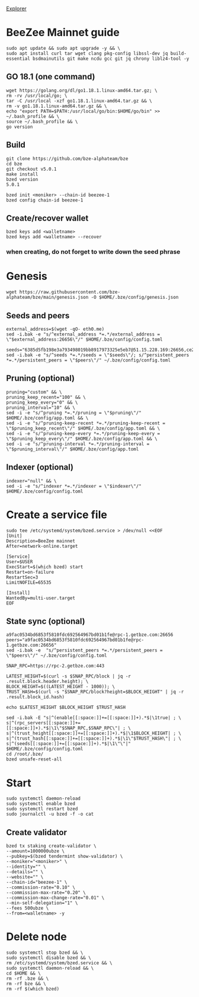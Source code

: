 [Explorer](https://explorer.erialos.me/beezee/staking)

# BeeZee Mainnet guide

    sudo apt update && sudo apt upgrade -y && \
    sudo apt install curl tar wget clang pkg-config libssl-dev jq build-essential bsdmainutils git make ncdu gcc git jq chrony liblz4-tool -y

## GO 18.1 (one command)

    wget https://golang.org/dl/go1.18.1.linux-amd64.tar.gz; \
    rm -rv /usr/local/go; \
    tar -C /usr/local -xzf go1.18.1.linux-amd64.tar.gz && \
    rm -v go1.18.1.linux-amd64.tar.gz && \
    echo "export PATH=$PATH:/usr/local/go/bin:$HOME/go/bin" >> ~/.bash_profile && \
    source ~/.bash_profile && \
    go version

## Build

    git clone https://github.com/bze-alphateam/bze
    cd bze
    git checkout v5.0.1
    make install
    bzed version
    5.0.1
    
    bzed init <moniker> --chain-id beezee-1
    bzed config chain-id beezee-1
    
## Create/recover wallet

    bzed keys add <walletname>
    bzed keys add <walletname> --recover

### when creating, do not forget to write down the seed phrase

# Genesis

    wget https://raw.githubusercontent.com/bze-alphateam/bze/main/genesis.json -O $HOME/.bze/config/genesis.json

## Seeds and peers
    external_address=$(wget -qO- eth0.me)
    sed -i.bak -e "s/^external_address *=.*/external_address = \"$external_address:26656\"/" $HOME/.bze/config/config.toml

    seeds="6385d5fb198e3a793498019bb8917973325e5eb7@51.15.228.169:26656,ce25088267cef31f3be1ec03263524764c5c80bb@163.172.130.162:26656,102d28592757192ccf709e7fbb08e7dd8721feb1@51.15.138.216:26656,f238198a75e886a21cd0522b6b06aa019b9e182e@51.15.55.142:26656,2624d40b8861415e004d4532bb7d8d90dd0e6e66@51.15.115.192:26656,d36f2bc75b0e7c28f6cd3cbd5bd50dc7ed8a0d11@38.242.227.150:26656"
    sed -i.bak -e "s/^seeds *=.*/seeds = \"$seeds\"/; s/^persistent_peers *=.*/persistent_peers = \"$peers\"/" ~/.bze/config/config.toml

## Pruning (optional)

    pruning="custom" && \
    pruning_keep_recent="100" && \
    pruning_keep_every="0" && \
    pruning_interval="10" && \
    sed -i -e "s/^pruning *=.*/pruning = \"$pruning\"/" $HOME/.bze/config/app.toml && \
    sed -i -e "s/^pruning-keep-recent *=.*/pruning-keep-recent = \"$pruning_keep_recent\"/" $HOME/.bze/config/app.toml && \
    sed -i -e "s/^pruning-keep-every *=.*/pruning-keep-every = \"$pruning_keep_every\"/" $HOME/.bze/config/app.toml && \
    sed -i -e "s/^pruning-interval *=.*/pruning-interval = \"$pruning_interval\"/" $HOME/.bze/config/app.toml

## Indexer (optional)

    indexer="null" && \
    sed -i -e "s/^indexer *=.*/indexer = \"$indexer\"/" $HOME/.bze/config/config.toml

# Create a service file

    sudo tee /etc/systemd/system/bzed.service > /dev/null <<EOF
    [Unit]
    Description=BeeZee mainnet
    After=network-online.target

    [Service]
    User=$USER
    ExecStart=$(which bzed) start
    Restart=on-failure
    RestartSec=3
    LimitNOFILE=65535

    [Install]
    WantedBy=multi-user.target
    EOF


## State sync (optional)
    a9fac0534bd6853f5810fdc692564967bd01b1fe@rpc-1.getbze.com:26656
    peers="a9fac0534bd6853f5810fdc692564967bd01b1fe@rpc-1.getbze.com:26656"
    sed -i.bak -e  "s/^persistent_peers *=.*/persistent_peers = \"$peers\"/" ~/.bze/config/config.toml

    SNAP_RPC=https://rpc-2.getbze.com:443

    LATEST_HEIGHT=$(curl -s $SNAP_RPC/block | jq -r .result.block.header.height); \
    BLOCK_HEIGHT=$((LATEST_HEIGHT - 1000)); \
    TRUST_HASH=$(curl -s "$SNAP_RPC/block?height=$BLOCK_HEIGHT" | jq -r .result.block_id.hash)

    echo $LATEST_HEIGHT $BLOCK_HEIGHT $TRUST_HASH

    sed -i.bak -E "s|^(enable[[:space:]]+=[[:space:]]+).*$|\1true| ; \
    s|^(rpc_servers[[:space:]]+=[[:space:]]+).*$|\1\"$SNAP_RPC,$SNAP_RPC\"| ; \
    s|^(trust_height[[:space:]]+=[[:space:]]+).*$|\1$BLOCK_HEIGHT| ; \
    s|^(trust_hash[[:space:]]+=[[:space:]]+).*$|\1\"$TRUST_HASH\"| ; \
    s|^(seeds[[:space:]]+=[[:space:]]+).*$|\1\"\"|" $HOME/.bze/config/config.toml
    cd /root/.bze/
    bzed unsafe-reset-all
    
# Start

    sudo systemctl daemon-reload
    sudo systemctl enable bzed
    sudo systemctl restart bzed
    sudo journalctl -u bzed -f -o cat

## Create validator
    bzed tx staking create-validator \
    --amount=1000000ubze \
    --pubkey=$(bzed tendermint show-validator) \
    --moniker="<moniker>" \
    --identity="" \
    --details="" \
    --website="" \
    --chain-id="beezee-1" \
    --commission-rate="0.10" \
    --commission-max-rate="0.20" \
    --commission-max-change-rate="0.01" \
    --min-self-delegation="1" \
    --fees 500ubze \
    --from=<walletname> -y


# Delete node

    sudo systemctl stop bzed && \
    sudo systemctl disable bzed && \
    rm /etc/systemd/system/bzed.service && \
    sudo systemctl daemon-reload && \
    cd $HOME && \
    rm -rf .bze && \
    rm -rf bze && \
    rm -rf $(which bzed)
